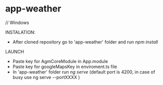 # app-weather

// Windows 

INSTALATION: 

- After cloned repository go to 'app-weather' folder and run *npm install*

LAUNCH 
- Paste key for AgmCoreModule in App.module
- Paste key for googleMapsKey in enviroment.ts file
- In 'app-weather' folder run *ng serve* (default port is 4200, in case of busy use ng serve --portXXXX )
